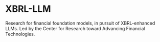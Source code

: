 # XBRL-LLM
Research for financial foundation models, in pursuit of XBRL-enhanced LLMs. Led by the Center for Research toward Advancing Financial Technologies.
